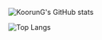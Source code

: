 ![KoorunG's GitHub stats](https://github-readme-stats.vercel.app/api?username=KoorunG&show_icons=true&theme=radical)


![Top Langs](https://github-readme-stats.vercel.app/api/top-langs/?username=KoorunG&layout=compact&theme=dracula)
